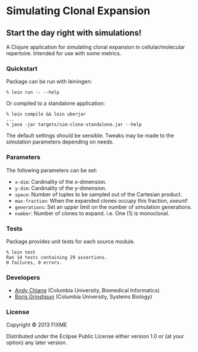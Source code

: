 # Simulating Clonal Expansion
## Start the day right with simulations!

A Clojure application for simulating clonal expansion in cellular/molecular repertoire. Intended for use with some metrics.


### Quickstart

Package can be run with leiningen:

```
% lein run -- --help
```

Or compiled to a standalone application:

```
% lein compile && lein uberjar
...
% java -jar targets/sim-clone-standalone.jar --help
```

The default settings should be sensible. Tweaks may be made to the simulation parameters depending on needs.


### Parameters

The following parameters can be set:

 - `x-dim`: Cardinality of the x-dimension.
 - `y-dim`: Cardinality of the y-dimension.
 - `space`: Number of tuples to be sampled out of the Cartesian product.
 - `max-fraction`: When the expanded clones occupy this fraction, *exeunt*!
 - `generations`: Set an upper limit on the number of simulation generations.
 - `number`: Number of clones to expand. i.e. One (1) is monoclonal.


### Tests

Package provides unit tests for each source module.

```
% lein test
Ran 14 tests containing 29 assertions.
0 failures, 0 errors.
```


### Developers

 - [Andy Chiang][ahc] (Columbia University, Biomedical Informatics)
 - [Boris Grinshpun][bg] (Columbia University, Systems Biology)


### License

Copyright © 2013 FIXME

Distributed under the Eclipse Public License either version 1.0 or (at
your option) any later version.

[ahc]: http://www.andy-chiang.com
[bg]: http://www.columbia.edu/~bg2178/